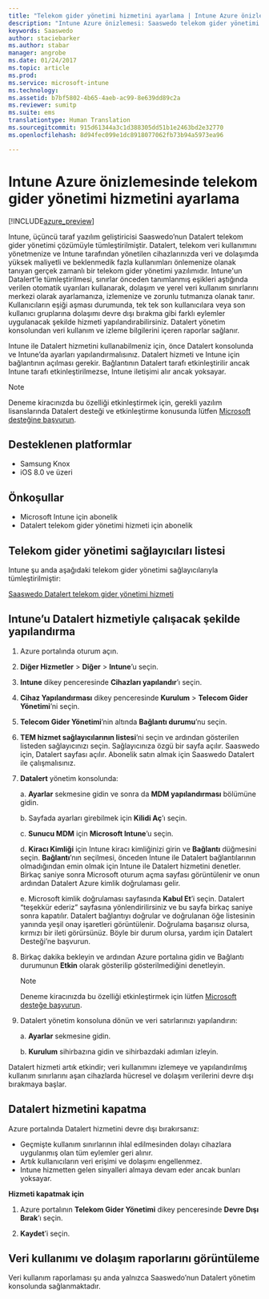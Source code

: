 ```yaml
---
title: "Telekom gider yönetimi hizmetini ayarlama | Intune Azure önizlemesi | Microsoft Docs"
description: "Intune Azure önizlemesi: Saaswedo telekom gider yönetimi hizmetini Intune ile tümleştirilecek şekilde yapılandırın."
keywords: Saaswedo
author: staciebarker
ms.author: stabar
manager: angrobe
ms.date: 01/24/2017
ms.topic: article
ms.prod: 
ms.service: microsoft-intune
ms.technology: 
ms.assetid: b7bf5802-4b65-4aeb-ac99-8e639dd89c2a
ms.reviewer: sumitp
ms.suite: ems
translationtype: Human Translation
ms.sourcegitcommit: 915d61344a3c1d388305dd51b1e2463bd2e32770
ms.openlocfilehash: 8d94fec099e1dc8918077062fb73b94a5973ea96

---
```


# <a name="set-up-a-telecom-expense-management-service-in-intune-azure-preview"></a>Intune Azure önizlemesinde telekom gider yönetimi hizmetini ayarlama
[!INCLUDE[azure_preview](../includes/azure_preview.md)]

Intune, üçüncü taraf yazılım geliştiricisi Saaswedo’nun Datalert telekom gider yönetimi çözümüyle tümleştirilmiştir. Datalert, telekom veri kullanımını yönetmenize ve Intune tarafından yönetilen cihazlarınızda veri ve dolaşımda yüksek maliyetli ve beklenmedik fazla kullanımları önlemenize olanak tanıyan gerçek zamanlı bir telekom gider yönetimi yazılımıdır. Intune'un Datalert’le tümleştirilmesi, sınırlar önceden tanımlanmış eşikleri aştığında verilen otomatik uyarıları kullanarak, dolaşım ve yerel veri kullanım sınırlarını merkezi olarak ayarlamanıza, izlemenize ve zorunlu tutmanıza olanak tanır. Kullanıcıların eşiği aşması durumunda, tek tek son kullanıcılara veya son kullanıcı gruplarına dolaşımı devre dışı bırakma gibi farklı eylemler uygulanacak şekilde hizmeti yapılandırabilirsiniz. Datalert yönetim konsolundan veri kullanım ve izleme bilgilerini içeren raporlar sağlanır.

Intune ile Datalert hizmetini kullanabilmeniz için, önce Datalert konsolunda ve Intune’da ayarları yapılandırmalısınız. Datalert hizmeti ve Intune için bağlantının açılması gerekir. Bağlantının Datalert tarafı etkinleştirilir ancak Intune tarafı etkinleştirilmezse, Intune iletişimi alır ancak yoksayar.

>[!NOTE]
>Deneme kiracınızda bu özelliği etkinleştirmek için, gerekli yazılım lisanslarında Datalert desteği ve etkinleştirme konusunda lütfen [Microsoft desteğine başvurun](https://docs.microsoft.com/intune/troubleshoot/how-to-get-support-for-microsoft-intune).

## <a name="supported-platforms"></a>Desteklenen platformlar

- Samsung Knox
- iOS 8.0 ve üzeri

## <a name="prerequisites"></a>Önkoşullar

- Microsoft Intune için abonelik
- Datalert telekom gider yönetimi hizmeti için abonelik

## <a name="list-of-telecom-expense-management-providers"></a>Telekom gider yönetimi sağlayıcıları listesi

Intune şu anda aşağıdaki telekom gider yönetimi sağlayıcılarıyla tümleştirilmiştir:

[Saaswedo Datalert telekom gider yönetimi hizmeti](http://www.datalert.biz/)

## <a name="configure-intune-to-work-with-the-datalert-service"></a>Intune’u Datalert hizmetiyle çalışacak şekilde yapılandırma

 

1. Azure portalında oturum açın.
2. **Diğer Hizmetler** > **Diğer** > **Intune**’u seçin.
3. **Intune** dikey penceresinde **Cihazları yapılandır**’ı seçin.
2. **Cihaz Yapılandırması** dikey penceresinde **Kurulum** > **Telecom Gider Yönetimi**’ni seçin.
2. **Telecom Gider Yönetimi**’nin altında **Bağlantı durumu**’nu seçin.

3. **TEM hizmet sağlayıcılarının listesi**’ni seçin ve ardından gösterilen listeden sağlayıcınızı seçin. Sağlayıcınıza özgü bir sayfa açılır. Saaswedo için, Datalert sayfası açılır. Abonelik satın almak için Saaswedo Datalert ile çalışmalısınız.

4. **Datalert** yönetim konsolunda:

    a. **Ayarlar** sekmesine gidin ve sonra da **MDM yapılandırması** bölümüne gidin.

    b. Sayfada ayarları girebilmek için **Kilidi Aç**’ı seçin.

    c. **Sunucu MDM** için **Microsoft Intune**’u seçin.

    d. **Kiracı Kimliği** için Intune kiracı kimliğinizi girin ve **Bağlantı** düğmesini seçin. **Bağlantı**’nın seçilmesi, önceden Intune ile Datalert bağlantılarının olmadığından emin olmak için Intune ile Datalert hizmetini denetler. Birkaç saniye sonra Microsoft oturum açma sayfası görüntülenir ve onun ardından Datalert Azure kimlik doğrulaması gelir.

    e. Microsoft kimlik doğrulaması sayfasında **Kabul Et**’i seçin. Datalert “teşekkür ederiz” sayfasına yönlendirilirsiniz ve bu sayfa birkaç saniye sonra kapatılır. Datalert bağlantıyı doğrular ve doğrulanan öğe listesinin yanında yeşil onay işaretleri görüntülenir. Doğrulama başarısız olursa, kırmızı bir ileti görürsünüz. Böyle bir durum olursa, yardım için Datalert Desteği’ne başvurun.

5. Birkaç dakika bekleyin ve ardından Azure portalına gidin ve Bağlantı durumunun **Etkin** olarak gösterilip gösterilmediğini denetleyin. 

    >[!NOTE]
    >Deneme kiracınızda bu özelliği etkinleştirmek için lütfen [Microsoft desteğe başvurun](https://docs.microsoft.com/intune/troubleshoot/how-to-get-support-for-microsoft-intune).

6. Datalert yönetim konsoluna dönün ve veri satırlarınızı yapılandırın:

    a. **Ayarlar** sekmesine gidin.

    b. **Kurulum** sihirbazına gidin ve sihirbazdaki adımları izleyin.



Datalert hizmeti artık etkindir; veri kullanımını izlemeye ve yapılandırılmış kullanım sınırlarını aşan cihazlarda hücresel ve dolaşım verilerini devre dışı bırakmaya başlar.

## <a name="turning-off-the-datalert-service"></a>Datalert hizmetini kapatma

Azure portalında Datalert hizmetini devre dışı bırakırsanız:

- Geçmişte kullanım sınırlarının ihlal edilmesinden dolayı cihazlara uygulanmış olan tüm eylemler geri alınır.
- Artık kullanıcıların veri erişimi ve dolaşımı engellenmez.
- Intune hizmetten gelen sinyalleri almaya devam eder ancak bunları yoksayar.

**Hizmeti kapatmak için**

1. Azure portalının **Telekom Gider Yönetimi** dikey penceresinde **Devre Dışı Bırak**’ı seçin.

2. **Kaydet**’i seçin.

## <a name="viewing-data-usage-and-roaming-reports"></a>Veri kullanımı ve dolaşım raporlarını görüntüleme

Veri kullanım raporlaması şu anda yalnızca Saaswedo’nun Datalert yönetim konsolunda sağlanmaktadır.



<!--HONumber=Feb17_HO2-->


